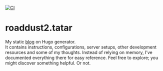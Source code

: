 [![CI](https://github.com/roaddust2/blog/actions/workflows/ci.yml/badge.svg)](https://github.com/roaddust2/blog/actions/workflows/ci.yml)
# roaddust2.tatar
My static [blog](https://roaddust2.tatar/) on Hugo generator.  
It contains instructions, configurations, server setups, other development resources and some of my thoughts. Instead of relying on memory, I’ve documented everything there for easy reference. Feel free to explore; you might discover something helpful. Or not.
